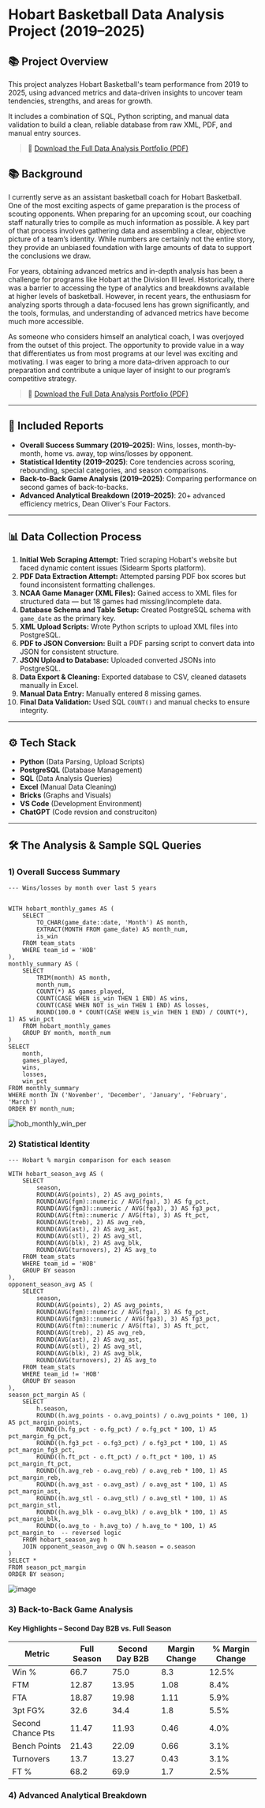 # Hobart Basketball Data Analysis Project (2019–2025)

## 📚 Project Overview
This project analyzes Hobart Basketball's team performance from 2019 to 2025, using advanced metrics and data-driven insights to uncover team tendencies, strengths, and areas for growth.

It includes a combination of SQL, Python scripting, and manual data validation to build a clean, reliable database from raw XML, PDF, and manual entry sources.

> 📄 [Download the Full Data Analysis Portfolio (PDF)](Hobart_Basketball_Data_Analysis_Portfolio.pdf)

## 📚 Background
I currently serve as an assistant basketball coach for Hobart Basketball. One of the most exciting aspects of game preparation is the process of scouting opponents. When preparing for an upcoming scout, our coaching staff naturally tries to compile as much information as possible. A key part of that process involves gathering data and assembling a clear, objective picture of a team’s identity. While numbers are certainly not the entire story, they provide an unbiased foundation with large amounts of data to support the conclusions we draw.

For years, obtaining advanced metrics and in-depth analysis has been a challenge for programs like Hobart at the Division III level. Historically, there was a barrier to accessing the type of analytics and breakdowns available at higher levels of basketball. However, in recent years, the enthusiasm for analyzing sports through a data-focused lens has grown significantly, and the tools, formulas, and understanding of advanced metrics have become much more accessible.

As someone who considers himself an analytical coach, I was overjoyed from the outset of this project. The opportunity to provide value in a way that differentiates us from most programs at our level was exciting and motivating. I was eager to bring a more data-driven approach to our preparation and contribute a unique layer of insight to our program’s competitive strategy.

> 📄 [Download the Full Data Analysis Portfolio (PDF)](Hobart_Basketball_Data_Analysis_Portfolio.pdf)

---

## 🏀 Included Reports
- **Overall Success Summary (2019–2025)**: Wins, losses, month-by-month, home vs. away, top wins/losses by opponent.
- **Statistical Identity (2019–2025)**: Core tendencies across scoring, rebounding, special categories, and season comparisons.
- **Back-to-Back Game Analysis (2019–2025)**: Comparing performance on second games of back-to-backs.
- **Advanced Analytical Breakdown (2019–2025)**: 20+ advanced efficiency metrics, Dean Oliver's Four Factors.

---

## 📊 Data Collection Process
1. **Initial Web Scraping Attempt:** Tried scraping Hobart's website but faced dynamic content issues (Sidearm Sports platform).
2. **PDF Data Extraction Attempt:** Attempted parsing PDF box scores but found inconsistent formatting challenges.
3. **NCAA Game Manager (XML Files):** Gained access to XML files for structured data — but 18 games had missing/incomplete data.
4. **Database Schema and Table Setup:** Created PostgreSQL schema with `game_date` as the primary key.
5. **XML Upload Scripts:** Wrote Python scripts to upload XML files into PostgreSQL.
6. **PDF to JSON Conversion:** Built a PDF parsing script to convert data into JSON for consistent structure.
7. **JSON Upload to Database:** Uploaded converted JSONs into PostgreSQL.
8. **Data Export & Cleaning:** Exported database to CSV, cleaned datasets manually in Excel.
9. **Manual Data Entry:** Manually entered 8 missing games.
10. **Final Data Validation:** Used SQL `COUNT()` and manual checks to ensure integrity.

---

## ⚙️ Tech Stack
- **Python** (Data Parsing, Upload Scripts)
- **PostgreSQL** (Database Management)
- **SQL** (Data Analysis Queries)
- **Excel** (Manual Data Cleaning)
- **Bricks** (Graphs and Visuals)
- **VS Code** (Development Environment)
- **ChatGPT** (Code revsion and construciton)

---

## 🛠 The Analysis & Sample SQL Queries

### 1) Overall Success Summary



```
--- Wins/losses by month over last 5 years


WITH hobart_monthly_games AS (
    SELECT
        TO_CHAR(game_date::date, 'Month') AS month,
        EXTRACT(MONTH FROM game_date) AS month_num,
        is_win
    FROM team_stats
    WHERE team_id = 'HOB'
),
monthly_summary AS (
    SELECT
        TRIM(month) AS month,
        month_num,
        COUNT(*) AS games_played,
        COUNT(CASE WHEN is_win THEN 1 END) AS wins,
        COUNT(CASE WHEN NOT is_win THEN 1 END) AS losses,
        ROUND(100.0 * COUNT(CASE WHEN is_win THEN 1 END) / COUNT(*), 1) AS win_pct
    FROM hobart_monthly_games
    GROUP BY month, month_num
)
SELECT
    month,
    games_played,
    wins,
    losses,
    win_pct
FROM monthly_summary
WHERE month IN ('November', 'December', 'January', 'February', 'March')
ORDER BY month_num;
```
![hob_monthly_win_per](https://github.com/user-attachments/assets/6b359c2c-8cbf-442f-94b3-62e044d52b77)



### 2) Statistical Identity

```
--- Hobart % margin comparison for each season

WITH hobart_season_avg AS (
    SELECT
        season,
        ROUND(AVG(points), 2) AS avg_points,
        ROUND(AVG(fgm)::numeric / AVG(fga), 3) AS fg_pct,
        ROUND(AVG(fgm3)::numeric / AVG(fga3), 3) AS fg3_pct,
        ROUND(AVG(ftm)::numeric / AVG(fta), 3) AS ft_pct,
        ROUND(AVG(treb), 2) AS avg_reb,
        ROUND(AVG(ast), 2) AS avg_ast,
        ROUND(AVG(stl), 2) AS avg_stl,
        ROUND(AVG(blk), 2) AS avg_blk,
        ROUND(AVG(turnovers), 2) AS avg_to
    FROM team_stats
    WHERE team_id = 'HOB'
    GROUP BY season
),
opponent_season_avg AS (
    SELECT
        season,
        ROUND(AVG(points), 2) AS avg_points,
        ROUND(AVG(fgm)::numeric / AVG(fga), 3) AS fg_pct,
        ROUND(AVG(fgm3)::numeric / AVG(fga3), 3) AS fg3_pct,
        ROUND(AVG(ftm)::numeric / AVG(fta), 3) AS ft_pct,
        ROUND(AVG(treb), 2) AS avg_reb,
        ROUND(AVG(ast), 2) AS avg_ast,
        ROUND(AVG(stl), 2) AS avg_stl,
        ROUND(AVG(blk), 2) AS avg_blk,
        ROUND(AVG(turnovers), 2) AS avg_to
    FROM team_stats
    WHERE team_id != 'HOB'
    GROUP BY season
),
season_pct_margin AS (
    SELECT
        h.season,
        ROUND((h.avg_points - o.avg_points) / o.avg_points * 100, 1) AS pct_margin_points,
        ROUND((h.fg_pct - o.fg_pct) / o.fg_pct * 100, 1) AS pct_margin_fg_pct,
        ROUND((h.fg3_pct - o.fg3_pct) / o.fg3_pct * 100, 1) AS pct_margin_fg3_pct,
        ROUND((h.ft_pct - o.ft_pct) / o.ft_pct * 100, 1) AS pct_margin_ft_pct,
        ROUND((h.avg_reb - o.avg_reb) / o.avg_reb * 100, 1) AS pct_margin_reb,
        ROUND((h.avg_ast - o.avg_ast) / o.avg_ast * 100, 1) AS pct_margin_ast,
        ROUND((h.avg_stl - o.avg_stl) / o.avg_stl * 100, 1) AS pct_margin_stl,
        ROUND((h.avg_blk - o.avg_blk) / o.avg_blk * 100, 1) AS pct_margin_blk,
        ROUND((o.avg_to - h.avg_to) / h.avg_to * 100, 1) AS pct_margin_to  -- reversed logic
    FROM hobart_season_avg h
    JOIN opponent_season_avg o ON h.season = o.season
)
SELECT *
FROM season_pct_margin
ORDER BY season;

```

![image](https://github.com/user-attachments/assets/0054b815-b751-4fcb-8f4a-560b0ff5d358)


### 3) Back-to-Back Game Analysis


#### Key Highlights – Second Day B2B vs. Full Season
| Metric             | Full Season | Second Day B2B | Margin Change | % Margin Change |
|--------------------|-------------|----------------|---------------|-----------------|
| Win %              | 66.7        | 75.0           | 8.3           | 12.5%           |
| FTM                | 12.87       | 13.95          | 1.08          | 8.4%            |
| FTA                | 18.87       | 19.98          | 1.11          | 5.9%            |
| 3pt FG%            | 32.6        | 34.4           | 1.8           | 5.5%            |
| Second Chance Pts  | 11.47       | 11.93          | 0.46          | 4.0%            |
| Bench Points       | 21.43       | 22.09          | 0.66          | 3.1%            |
| Turnovers          | 13.7        | 13.27          | 0.43          | 3.1%            |
| FT %               | 68.2        | 69.9           | 1.7           | 2.5%            |



### 4) Advanced Analytical Breakdown





